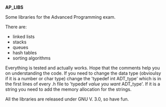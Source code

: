 **AP_LIBS**

Some libraries for the Advanced Programming exam.

There are:
- linked lists
- stacks
- queues
- hash tables
- sorting algorithms

Everything is tested and actually works.
Hope that the comments help you on understanding the code.
If you need to change the data type (obvioulsy if it is a number or char type) change the 'typedef int ADT_type' which is in the first lines of every .h file to 'typedef _value you want_ ADT_type'.
If it is a string you need to add the memory allocation for the strings.

All the libraries are released under GNU V. 3.0, so have fun.